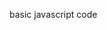 basic javascript code
<!DOCTYPE html>
<html lang="en">
<head>
    <meta charset="UTF-8">
    <meta name="viewport" content="width=device-width, initial-scale=1.0">
    <title>React Training</title>
</head>
<body>
    <div id="root"> 
    </div>
    <script>
        const element = document.createElement('h1')
        element.innerHTML = 'Hello World from javascript'
        const rootElement = document.getElementById('root')
        rootElement.appendChild(element)

    </script>
</body>
</html>